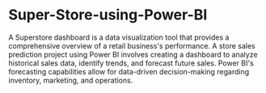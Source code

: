 # Super-Store-using-Power-BI
A Superstore dashboard is a data visualization tool that provides a comprehensive overview of a retail business's performance.
A store sales prediction project using Power BI involves creating a dashboard to analyze historical sales data, identify trends, and forecast future sales. Power BI's forecasting capabilities allow for data-driven decision-making regarding inventory, marketing, and operations. 

